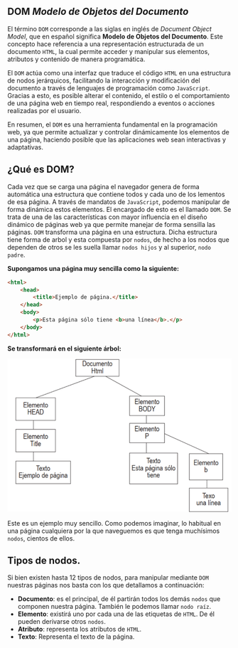 ## DOM *Modelo de Objetos del Documento*

El término `DOM` corresponde a las siglas en inglés de *Document Object Model*, que en español significa **Modelo de Objetos del Documento**. Este concepto hace referencia a una representación estructurada de un documento `HTML`, la cual permite acceder y manipular sus elementos, atributos y contenido de manera programática.

El `DOM` actúa como una interfaz que traduce el código `HTML` en una estructura de nodos jerárquicos, facilitando la interacción y modificación del documento a través de lenguajes de programación como `JavaScript`. Gracias a esto, es posible alterar el contenido, el estilo o el comportamiento de una página web en tiempo real, respondiendo a eventos o acciones realizadas por el usuario.

En resumen, el `DOM` es una herramienta fundamental en la programación web, ya que permite actualizar y controlar dinámicamente los elementos de una página, haciendo posible que las aplicaciones web sean interactivas y adaptativas.

## ¿Qué es DOM?

Cada vez que se carga una página el navegador genera de forma automática una estructura que contiene todos y cada uno de los lementos de esa página. A través de mandatos de `JavaScript`, podemos manipular de forma dinámica estos elementos. El encargado de esto es el llamado `DOM`. Se trata de una de las características con mayor influencia en el diseño dinámico de páginas web ya que permite manejar de forma sensilla las páginas. `DOM` transforma una página en una estructura. Dicha estructura tiene forma de arbol y esta compuesta por `nodos`, de hecho a los nodos que dependen de otros se les suella llamar `nodos hijos` y al superior, `nodo padre`.

**Supongamos una página muy sencilla como la siguiente:**

```HTML
<html>
    <head>
        <title>Ejemplo de página.</title>
    </head>
    <body>
        <p>Esta página sólo tiene <b>una línea</b>.</p>
    </body>
</html>
```

**Se transformará en el siguiente árbol:**

![imagen](Imagenes/imagen1.png)

Este es un ejemplo muy sencillo. Como podemos imaginar, lo habitual en una página cualquiera por la que naveguemos es que tenga muchísimos `nodos`, cientos de ellos.

## Tipos de nodos.

Si bien existen hasta 12 tipos de nodos, para manipular mediante `DOM` nuestras páginas nos basta con los que detallamos a continuación:

- **Documento**: es el principal, de él partirán todos los demás `nodos` que componen nuestra página. También le podemos llamar `nodo raíz`.
- **Elemento**: existirá uno por cada una de las etiquetas de `HTML`. De él pueden derivarse otros `nodos`.
- **Atributo**: representa los atributos de `HTML`.
- **Texto**: Representa el texto de la página.

